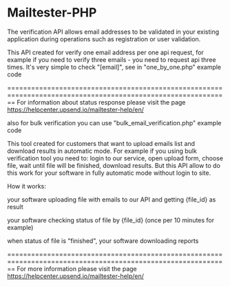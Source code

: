 # Mailtester-PHP

The verification API allows email addresses to be validated in your existing application during operations such as registration or user validation.

This API created for verify one email address per one api request, for example if you need to verify three emails - you need to request api three times. It's very simple to check "[email]", see in "one_by_one.php" example code

============================================================================================================== For information about status response please visit the page https://helpcenter.upsend.io/mailtester-help/en/

also for bulk verification you can use "bulk_email_verification.php" example code

This tool created for customers that want to upload emails list and download results in automatic mode. For example if you using bulk verification tool you need to: login to our service, open upload form, choose file, wait until file will be finished, download results. But this API allow to do this work for your software in fully automatic mode without login to site.

How it works:

your software uploading file with emails to our API and getting {file_id} as result

your software checking status of file by {file_id} (once per 10 minutes for example)

when status of file is "finished", your software downloading reports

============================================================================================================== For more information please visit the page https://helpcenter.upsend.io/mailtester-help/en/
